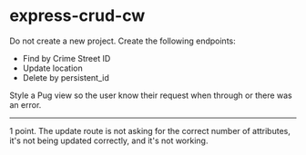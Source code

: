 # express-crud-cw

Do not create a new project. Create the following endpoints:
- Find by Crime Street ID
- Update location
- Delete by persistent_id

Style a Pug view so the user know their request when through or there was an error.
<hr>
1 point. The update route is not asking for the correct number of attributes, it's not being updated correctly, and it's not working.